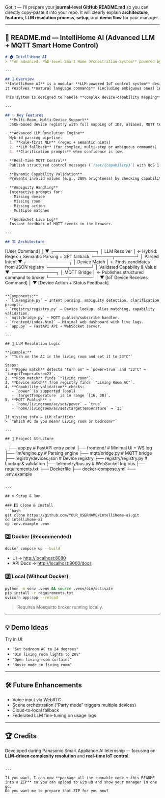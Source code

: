 Got it — I’ll prepare your **journal-level GitHub README.md** so you can directly copy-paste it into your repo.
It will clearly explain **architecture**, **features**, **LLM resolution process**, **setup**, and **demo flow** for your manager.

---

## 📄 README.md — IntelliHome AI (Advanced LLM + MQTT Smart Home Control)

```markdown
# 🏠 IntelliHome AI
> **An advanced, PhD-level Smart Home Orchestration System** powered by Local/NLP-driven LLM resolution, MQTT real-time control, and dynamic device capability mapping.

---

## 🚀 Overview
**IntelliHome AI** is a modular **LLM-powered IoT control system** designed for **multi-room, multi-device smart homes**.  
It resolves **natural language commands** (including ambiguous ones) into **validated MQTT commands** using a **hybrid rule-first + LLM fallback approach**.

This system is designed to handle **complex device-capability mapping**, **real-time MQTT publishing**, and **LLM-based ambiguity resolution** — ideal for **job-level, production-grade deployments**.

---

## ✨ Key Features
- **Multi-Room, Multi-Device Support**  
  JSON-based device registry with full mapping of IDs, aliases, MQTT topics, and capabilities.

- **Advanced LLM Resolution Engine**  
  Hybrid parsing pipeline:
  1. **Rule-first NLP** (regex + semantic hints)  
  2. **LLM fallback** (for complex, multi-step or ambiguous commands)  
  3. **Clarification prompts** when confidence is low.

- **Real-Time MQTT Control**  
  Publish structured control messages (`/set/{capability}`) with QoS 1.

- **Dynamic Capability Validation**  
  Prevents invalid values (e.g., 200% brightness) by checking capability ranges.

- **Ambiguity Handling**  
  Interactive prompts for:
  - Missing device
  - Missing room
  - Missing action
  - Multiple matches

- **WebSocket Live Log**  
  Instant feedback of MQTT events in the browser.

---

## 🏗 Architecture

```

\[User Command]
│
▼
┌──────────────┐
│ LLM Resolver │  ← Hybrid: Regex + Semantic Parsing + GPT fallback
└──────┬───────┘
│ Parsed Intent
▼
┌──────────────┐
│ Device Match │  ← Finds candidates from JSON registry
└──────┬───────┘
│ Validated Capability & Value
▼
┌──────────────┐
│ MQTT Bridge  │  ← Publishes structured command to broker
└──────┬───────┘
│
▼
\[IoT Device Receives Command]
│
▼
\[Device Action + Status Feedback]

```

**Components:**
- `llm/engine.py` — Intent parsing, ambiguity detection, clarification prompts.
- `registry/registry.py` — Device lookup, alias matching, capability validation.
- `mqtt/bridge.py` — MQTT publish/subscribe handler.
- `frontend/index.html` — Minimal web dashboard with live logs.
- `app.py` — FastAPI API + WebSocket server.

---

## 🧠 LLM Resolution Logic

**Example:**  
> `"Turn on the AC in the living room and set it to 23°C"`

Steps:
1. **Regex match** detects "turn on" → `power=true` and "23°C" → `targetTemperature=23`.
2. **Room match** finds `"living room"`.
3. **Device match** from registry finds `"Living Room AC"`.
4. **Capability validation** checks:
   - `power` is supported (bool)
   - `targetTemperature` is in range `[16, 30]`.
5. **MQTT Publish** →  
   - `home/livingroom/ac/set/power` → `true`  
   - `home/livingroom/ac/set/targetTemperature` → `23`

If missing info → LLM clarifies:  
> `"Which AC do you mean? Living room or bedroom?"`

---

## 📂 Project Structure
```

.
├── app.py                  # FastAPI entry point
├── frontend/               # Minimal UI + WS log
├── llm/engine.py           # Parsing engine
├── mqtt/bridge.py          # MQTT bridge
├── registry/devices.json   # Device registry
├── registry/registry.py    # Lookup & validation
├── telemetry/bus.py        # WebSocket log bus
├── requirements.txt
├── Dockerfile
├── docker-compose.yml
└── .env.example

````

---

## ⚙️ Setup & Run

### 1️⃣ Clone & Install
```bash
git clone https://github.com/YOUR_USERNAME/intellihome-ai.git
cd intellihome-ai
cp .env.example .env
````

### 2️⃣ Docker (Recommended)

```bash
docker compose up --build
```

* UI → [http://localhost:8080](http://localhost:8080)
* API Docs → [http://localhost:8000/docs](http://localhost:8000/docs)

### 3️⃣ Local (Without Docker)

```bash
python -m venv .venv && source .venv/bin/activate
pip install -r requirements.txt
uvicorn app:app --reload
```

> Requires Mosquitto broker running locally.

---

## 💡 Demo Ideas

Try in UI:

* `"Set bedroom AC to 24 degrees"`
* `"Dim living room lights to 20%"`
* `"Open living room curtains"`
* `"Movie mode in living room"`

---

## 🛠 Future Enhancements

* Voice input via WebRTC
* Scene orchestration (“Party mode” triggers multiple devices)
* Cloud-to-local fallback
* Federated LLM fine-tuning on usage logs

---

## 🏆 Credits

Developed during Panasonic Smart Appliance AI Internship — focusing on **LLM-driven complexity resolution** and **real-time IoT control**.

```

---

If you want, I can now **package all the runnable code + this README into a ZIP** so you can upload to GitHub and show your manager in one go.  
Do you want me to prepare that ZIP for you now?
```
